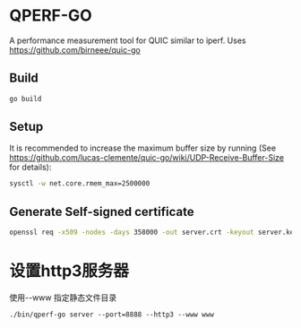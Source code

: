 # QPERF-GO

A performance measurement tool for QUIC similar to iperf.
Uses https://github.com/birneee/quic-go

## Build
```bash
go build
```

## Setup
It is recommended to increase the maximum buffer size by running (See https://github.com/lucas-clemente/quic-go/wiki/UDP-Receive-Buffer-Size for details):

```bash
sysctl -w net.core.rmem_max=2500000
```

## Generate Self-signed certificate
```bash
openssl req -x509 -nodes -days 358000 -out server.crt -keyout server.key -config server.req
```

# 设置http3服务器

使用--www 指定静态文件目录

```
./bin/qperf-go server --port=8888 --http3 --www www 
```